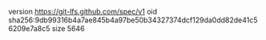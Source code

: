 version https://git-lfs.github.com/spec/v1
oid sha256:9db99316b4a7ae845b4a97be50b34327374dcf129da0dd82de41c56209e7a8c5
size 5646
